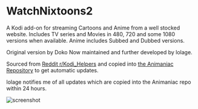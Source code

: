 # WatchNixtoons2

A Kodi add-on for streaming Cartoons and Anime from a well stocked website.
Includes TV series and Movies in 480, 720 and some 1080 versions when available.
Anime includes Subbed and Dubbed versions.
   
Original version by Doko
Now maintained and further developed by lolage.

Sourced from [Reddit r/Kodi_Helpers](https://www.reddit.com/r/Kodi_Helpers/comments/14ay42b/release_watchnixtoons2/) and copied into [the Animaniac Repository](https://oldmanjax.github.io/) to get automatic updates.  

lolage notifies me of all updates which are copied into the Animaniac repo within 24 hours.

![screenshot](https://images2.imgbox.com/b1/7a/wmdubsNr_o.png)  

